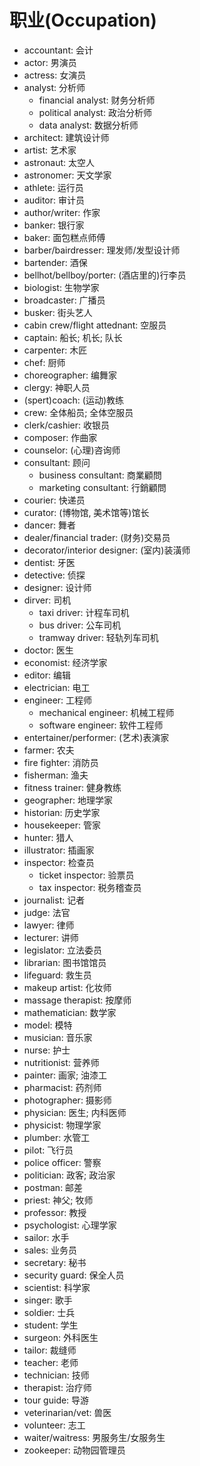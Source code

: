 # 职业(Occupation)

- accountant: 会计
- actor: 男演员
- actress: 女演员
- analyst: 分析师
  - financial analyst: 财务分析师
  - political analyst: 政治分析师
  - data analyst: 数据分析师
- architect: 建筑设计师
- artist: 艺术家
- astronaut: 太空人
- astronomer: 天文学家
- athlete: 运行员
- auditor: 审计员
- author/writer: 作家
- banker: 银行家
- baker: 面包糕点师傅
- barber/bairdresser: 理发师/发型设计师
- bartender: 酒保
- bellhot/bellboy/porter: (酒店里的)行李员
- biologist: 生物学家
- broadcaster: 广播员
- busker: 街头艺人
- cabin crew/flight attednant: 空服员
- captain: 船长; 机长; 队长
- carpenter: 木匠
- chef: 厨师
- choreographer: 编舞家
- clergy: 神职人员
- (spert)coach: (运动)教练
- crew: 全体船员; 全体空服员
- clerk/cashier: 收银员
- composer: 作曲家
- counselor: (心理)咨询师
- consultant: 顾问
  - business consultant: 商業顧問
  - marketing consultant: 行銷顧問
- courier: 快递员
- curator: (博物馆, 美术馆等)馆长
- dancer: 舞者
- dealer/financial trader: (财务)交易员
- decorator/interior designer: (室内)装潢师
- dentist: 牙医
- detective: 侦探
- designer: 设计师
- dirver: 司机
  - taxi driver: 计程车司机
  - bus driver: 公车司机
  - tramway driver: 轻轨列车司机
- doctor: 医生
- economist: 经济学家
- editor: 编辑
- electrician: 电工
- engineer: 工程师
  - mechanical engineer: 机械工程师
  - software engineer: 软件工程师
- entertainer/performer: (艺术)表演家
- farmer: 农夫
- fire fighter: 消防员
- fisherman: 渔夫
- fitness trainer: 健身教练
- geographer: 地理学家
- historian: 历史学家
- housekeeper: 管家
- hunter: 猎人
- illustrator: 插画家
- inspector: 检查员
  - ticket inspector: 验票员
  - tax inspector: 税务稽查员
- journalist: 记者
- judge: 法官
- lawyer: 律师
- lecturer: 讲师
- legislator: 立法委员
- librarian: 图书馆馆员
- lifeguard: 救生员
- makeup artist: 化妆师
- massage therapist: 按摩师
- mathematician: 数学家
- model: 模特
- musician: 音乐家
- nurse: 护士
- nutritionist: 营养师
- painter: 画家; 油漆工
- pharmacist: 药剂师
- photographer: 摄影师
- physician: 医生; 内科医师
- physicist: 物理学家
- plumber: 水管工
- pilot: 飞行员
- police officer: 警察
- politician: 政客; 政治家
- postman: 邮差
- priest: 神父; 牧师
- professor: 教授
- psychologist: 心理学家
- sailor: 水手
- sales: 业务员
- secretary: 秘书
- security guard: 保全人员
- scientist: 科学家
- singer: 歌手
- soldier: 士兵
- student: 学生
- surgeon: 外科医生
- tailor: 裁缝师
- teacher: 老师
- technician: 技师
- therapist: 治疗师
- tour guide: 导游
- veterinarian/vet: 兽医
- volunteer: 志工
- waiter/waitress: 男服务生/女服务生
- zookeeper: 动物园管理员